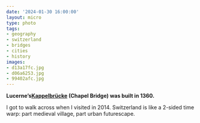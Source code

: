 ```yaml
---
date: '2024-01-30 16:00:00'
layout: micro
type: photo
tags:
- geography
- switzerland
- bridges
- cities
- history
images:
- d13a17fc.jpg
- d06a6253.jpg
- 99402afc.jpg
---
```


**Lucerne’s[Kappelbrücke](https://en.wikipedia.org/wiki/Kapellbr%C3%BCcke) (Chapel Bridge) was built in 1360.**

I got to walk across when I visited in 2014. Switzerland is like a 2-sided time warp: part medieval village, part urban futurescape.
